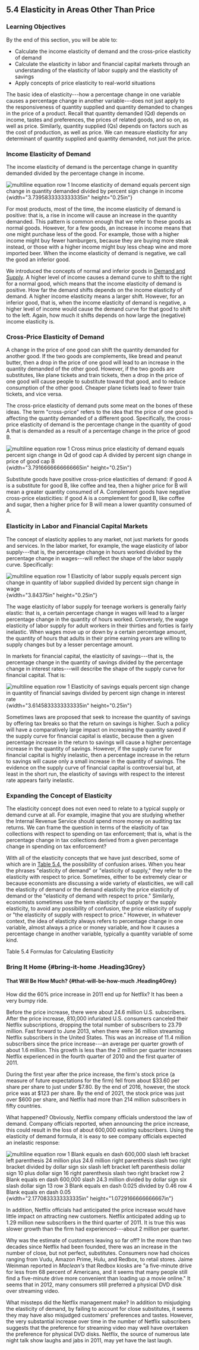 ## 5.4 Elasticity in Areas Other Than Price

### Learning Objectives

By the end of this section, you will be able to:

-   Calculate the income elasticity of demand and the cross-price
    elasticity of demand
-   Calculate the elasticity in labor and financial capital markets
    through an understanding of the elasticity of labor supply and the
    elasticity of savings
-   Apply concepts of price elasticity to real-world situations

The basic idea of elasticity---how a percentage change in one variable
causes a percentage change in another variable---does not just apply to
the responsiveness of quantity supplied and quantity demanded to changes
in the price of a product. Recall that quantity demanded (Qd) depends on
income, tastes and preferences, the prices of related goods, and so on,
as well as price. Similarly, quantity supplied (Qs) depends on factors
such as the cost of production, as well as price. We can measure
elasticity for any determinant of quantity supplied and quantity
demanded, not just the price.

### Income Elasticity of Demand

The income elasticity of demand is the percentage change in quantity
demanded divided by the percentage change in income.

![multiline equation row 1 Income elasticity of demand equals percent
sign change in quantity demanded divided by percent sign change in
income](media/5-4-elasticity-in-areas-other-than-price_rId23.png){width="3.7395833333333335in" height="0.25in"}

For most products, most of the time, the income elasticity of demand is
positive: that is, a rise in income will cause an increase in the
quantity demanded. This pattern is common enough that we refer to these
goods as normal goods. However, for a few goods, an increase in income
means that one might purchase less of the good. For example, those with
a higher income might buy fewer hamburgers, because they are buying more
steak instead, or those with a higher income might buy less cheap wine
and more imported beer. When the income elasticity of demand is
negative, we call the good an inferior good.

We introduced the concepts of normal and inferior goods in [Demand and
Supply](http://openstax.org/books/principles-microeconomics-3e/pages/3-introduction-to-demand-and-supply).
A higher level of income causes a demand curve to shift to the right for
a normal good, which means that the income elasticity of demand is
positive. How far the demand shifts depends on the income elasticity of
demand. A higher income elasticity means a larger shift. However, for an
inferior good, that is, when the income elasticity of demand is
negative, a higher level of income would cause the demand curve for that
good to shift to the left. Again, how much it shifts depends on how
large the (negative) income elasticity is.

### Cross-Price Elasticity of Demand

A change in the price of one good can shift the quantity demanded for
another good. If the two goods are complements, like bread and peanut
butter, then a drop in the price of one good will lead to an increase in
the quantity demanded of the other good. However, if the two goods are
substitutes, like plane tickets and train tickets, then a drop in the
price of one good will cause people to substitute toward that good, and
to reduce consumption of the other good. Cheaper plane tickets lead to
fewer train tickets, and vice versa.

The cross-price elasticity of demand puts some meat on the bones of
these ideas. The term "cross-price" refers to the idea that the price of
one good is affecting the quantity demanded of a different good.
Specifically, the cross-price elasticity of demand is the percentage
change in the quantity of good A that is demanded as a result of a
percentage change in the price of good B.

![multiline equation row 1 Cross minus price elasticity of demand equals
percent sign change in Qd of good cap A divided by percent sign change
in price of good cap B](media/5-4-elasticity-in-areas-other-than-price_rId31.png){width="3.7916666666666665in"
height="0.25in"}

Substitute goods have positive cross-price elasticities of demand: if
good A is a substitute for good B, like coffee and tea, then a higher
price for B will mean a greater quantity consumed of A. Complement goods
have negative cross-price elasticities: if good A is a complement for
good B, like coffee and sugar, then a higher price for B will mean a
lower quantity consumed of A.

### Elasticity in Labor and Financial Capital Markets

The concept of elasticity applies to any market, not just markets for
goods and services. In the labor market, for example, the wage
elasticity of labor supply---that is, the percentage change in hours
worked divided by the percentage change in wages---will reflect the
shape of the labor supply curve. Specifically:

![multiline equation row 1 Elasticity of labor supply equals percent
sign change in quantity of labor supplied divided by percent sign change
in wage](media/5-4-elasticity-in-areas-other-than-price_rId36.png){width="3.84375in" height="0.25in"}

The wage elasticity of labor supply for teenage workers is generally
fairly elastic: that is, a certain percentage change in wages will lead
to a larger percentage change in the quantity of hours worked.
Conversely, the wage elasticity of labor supply for adult workers in
their thirties and forties is fairly inelastic. When wages move up or
down by a certain percentage amount, the quantity of hours that adults
in their prime earning years are willing to supply changes but by a
lesser percentage amount.

In markets for financial capital, the elasticity of savings---that is,
the percentage change in the quantity of savings divided by the
percentage change in interest rates---will describe the shape of the
supply curve for financial capital. That is:

![multiline equation row 1 Elasticity of savings equals percent sign
change in quantity of financial savings divided by percent sign change
in interest rate](media/5-4-elasticity-in-areas-other-than-price_rId39.png){width="3.6145833333333335in"
height="0.25in"}

Sometimes laws are proposed that seek to increase the quantity of
savings by offering tax breaks so that the return on savings is higher.
Such a policy will have a comparatively large impact on increasing the
quantity saved if the supply curve for financial capital is elastic,
because then a given percentage increase in the return to savings will
cause a higher percentage increase in the quantity of savings. However,
if the supply curve for financial capital is highly inelastic, then a
percentage increase in the return to savings will cause only a small
increase in the quantity of savings. The evidence on the supply curve of
financial capital is controversial but, at least in the short run, the
elasticity of savings with respect to the interest rate appears fairly
inelastic.

### Expanding the Concept of Elasticity

The elasticity concept does not even need to relate to a typical supply
or demand curve at all. For example, imagine that you are studying
whether the Internal Revenue Service should spend more money on auditing
tax returns. We can frame the question in terms of the elasticity of tax
collections with respect to spending on tax enforcement; that is, what
is the percentage change in tax collections derived from a given
percentage change in spending on tax enforcement?

With all of the elasticity concepts that we have just described, some of
which are in [Table 5.4](#Table_05_08), the possibility of confusion
arises. When you hear the phrases "elasticity of demand" or "elasticity
of supply," they refer to the elasticity with respect to price.
Sometimes, either to be extremely clear or because economists are
discussing a wide variety of elasticities, we will call the elasticity
of demand or the demand elasticity the price elasticity of demand or the
"elasticity of demand with respect to price." Similarly, economists
sometimes use the term elasticity of supply or the supply elasticity, to
avoid any possibility of confusion, the price elasticity of supply or
"the elasticity of supply with respect to price." However, in whatever
context, the idea of elasticity always refers to percentage change in
one variable, almost always a price or money variable, and how it causes
a percentage change in another variable, typically a quantity variable
of some kind.

Table 5.4 Formulas for Calculating Elasticity

### Bring It Home {#bring-it-home .Heading3Grey}

#### That Will Be How Much? {#that-will-be-how-much .Heading4Grey}

How did the 60% price increase in 2011 end up for Netflix? It has been a
very bumpy ride.

Before the price increase, there were about 24.6 million U.S.
subscribers. After the price increase, 810,000 infuriated U.S. consumers
canceled their Netflix subscriptions, dropping the total number of
subscribers to 23.79 million. Fast forward to June 2013, when there were
36 million streaming Netflix subscribers in the United States. This was
an increase of 11.4 million subscribers since the price increase---an
average per quarter growth of about 1.6 million. This growth is less
than the 2 million per quarter increases Netflix experienced in the
fourth quarter of 2010 and the first quarter of 2011.

During the first year after the price increase, the firm's stock price
(a measure of future expectations for the firm) fell from about \$33.60
per share per share to just under \$7.80. By the end of 2016, however,
the stock price was at \$123 per share. By the end of 2021, the stock
price was just over \$600 per share, and Netflix had more than 214
million subscribers in fifty countries.

What happened? Obviously, Netflix company officials understood the law
of demand. Company officials reported, when announcing the price
increase, this could result in the loss of about 600,000 existing
subscribers. Using the elasticity of demand formula, it is easy to see
company officials expected an inelastic response:

![multiline equation row 1 Blank equals en dash 600,000 slash left
bracket left parenthesis 24 million plus 24.6 million right parenthesis
slash two right bracket divided by dollar sign six slash left bracket
left parenthesis dollar sign 10 plus dollar sign 16 right parenthesis
slash two right bracket row 2 Blank equals en dash 600,000 slash 24.3
million divided by dollar sign six slash dollar sign 13 row 3 Blank
equals en dash 0.025 divided by 0.46 row 4 Blank equals en dash
0.05](media/5-4-elasticity-in-areas-other-than-price_rId48.png){width="2.1770833333333335in"
height="1.0729166666666667in"}

In addition, Netflix officials had anticipated the price increase would
have little impact on attracting new customers. Netflix anticipated
adding up to 1.29 million new subscribers in the third quarter of 2011.
It is true this was slower growth than the firm had experienced---about
2 million per quarter.

Why was the estimate of customers leaving so far off? In the more than
two decades since Netflix had been founded, there was an increase in the
number of close, but not perfect, substitutes. Consumers now had choices
ranging from Vudu, Amazon Prime, Hulu, and Redbox, to retail stores.
Jaime Weinman reported in *Maclean's* that Redbox kiosks are "a
five-minute drive for less from 68 percent of Americans, and it seems
that many people still find a five-minute drive more convenient than
loading up a movie online." It seems that in 2012, many consumers still
preferred a physical DVD disk over streaming video.

What missteps did the Netflix management make? In addition to misjudging
the elasticity of demand, by failing to account for close substitutes,
it seems they may have also misjudged customers' preferences and tastes.
However, the very substantial increase over time in the number of
Netflix subscribers suggests that the preference for streaming video may
well have overtaken the preference for physical DVD disks. Netflix, the
source of numerous late night talk show laughs and jabs in 2011, may yet
have the last laugh.
